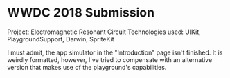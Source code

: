 # WWDC 2018 Submission

Project: Electromagnetic Resonant Circuit
Technologies used: UIKit, PlaygroundSupport, Darwin, SpriteKit

I must admit, the app simulator in the "Introduction" page isn't finished.
It is weirdly formatted, however, I've tried to compensate with an
alternative version that makes use of the playground's capabilities.
